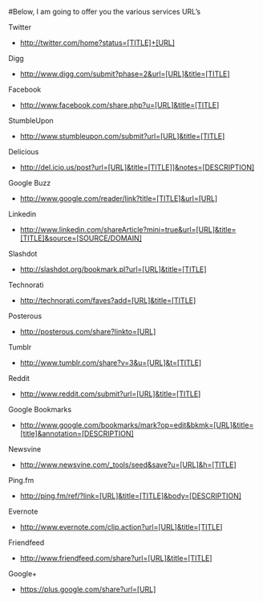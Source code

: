 #Below, I am going to offer you the various services URL’s

Twitter
- http://twitter.com/home?status=[TITLE]+[URL]

Digg
- http://www.digg.com/submit?phase=2&url=[URL]&title=[TITLE]

Facebook
- http://www.facebook.com/share.php?u=[URL]&title=[TITLE]

StumbleUpon
- http://www.stumbleupon.com/submit?url=[URL]&title=[TITLE]

Delicious
- http://del.icio.us/post?url=[URL]&title=[TITLE]]&notes=[DESCRIPTION]

Google Buzz
- http://www.google.com/reader/link?title=[TITLE]&url=[URL]

Linkedin
- http://www.linkedin.com/shareArticle?mini=true&url=[URL]&title=[TITLE]&source=[SOURCE/DOMAIN]

Slashdot
- http://slashdot.org/bookmark.pl?url=[URL]&title=[TITLE]

Technorati
- http://technorati.com/faves?add=[URL]&title=[TITLE]

Posterous
- http://posterous.com/share?linkto=[URL]

Tumblr
- http://www.tumblr.com/share?v=3&u=[URL]&t=[TITLE]

Reddit
- http://www.reddit.com/submit?url=[URL]&title=[TITLE]

Google Bookmarks
- http://www.google.com/bookmarks/mark?op=edit&bkmk=[URL]&title=[title]&annotation=[DESCRIPTION]

Newsvine
- http://www.newsvine.com/_tools/seed&save?u=[URL]&h=[TITLE]

Ping.fm
- http://ping.fm/ref/?link=[URL]&title=[TITLE]&body=[DESCRIPTION]

Evernote
- http://www.evernote.com/clip.action?url=[URL]&title=[TITLE]

Friendfeed
- http://www.friendfeed.com/share?url=[URL]&title=[TITLE]

Google+
- https://plus.google.com/share?url=[URL]